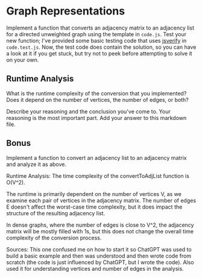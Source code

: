 # Graph Representations

Implement a function that converts an adjacency matrix to an adjacency list for
a directed unweighted graph using the template in `code.js`. Test your new
function; I've provided some basic testing code that uses
[jsverify](https://jsverify.github.io/) in `code.test.js`. Now, the test code
does contain the solution, so you can have a look at it if you get stuck, but
try not to peek before attempting to solve it on your own.

## Runtime Analysis

What is the runtime complexity of the conversion that you implemented? Does it
depend on the number of vertices, the number of edges, or both?

Describe your reasoning and the conclusion you've come to. Your reasoning is the
most important part. Add your answer to this markdown file.

## Bonus

Implement a function to convert an adjacency list to an adjacency matrix and
analyze it as above.


Runtime Analysis:
The time complexity of the convertToAdjList function is O(V^2).

The runtime is primarily dependent on the number of vertices V, as we examine each pair of vertices in the adjacency matrix. The number of edges E doesn't affect the worst-case time 
complexity, but it does impact the structure of the resulting adjacency list.

In dense graphs, where the number of edges is close to V^2, the adjacency matrix will be mostly filled with 1s, but this does not change the overall time complexity of the conversion 
process.


Sources:
This one confused me on how to start it so ChatGPT was used to build a basic example and then was understood and then wrote code from scratch (the code is just influenced by ChatGPT, but I wrote the code). Also used it for understanding vertices and number of edges
in the analysis.
